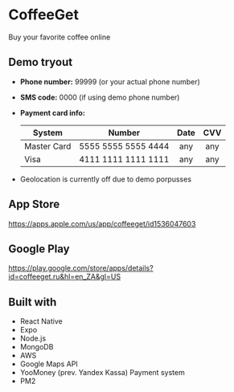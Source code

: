 # CoffeeGet
Buy your favorite coffee online

## Demo tryout
- **Phone number:** 99999 (or your actual phone number)
- **SMS code:** 0000 (if using demo phone number)
- **Payment card info:** 

  | System        | Number              | Date | CVV |
  | ------------- |:-------------------:| :---:| :--:|
  | Master Card   | 5555 5555 5555 4444 | any  | any |
  | Visa          | 4111 1111 1111 1111 | any  | any |
  
- Geolocation is currently off due to demo porpusses

## App Store
https://apps.apple.com/us/app/coffeeget/id1536047603

## Google Play
https://play.google.com/store/apps/details?id=coffeeget.ru&hl=en_ZA&gl=US

## Built with
- React Native
- Expo
- Node.js
- MongoDB
- AWS
- Google Maps API
- YooMoney (prev. Yandex Kassa) Payment system
- PM2
